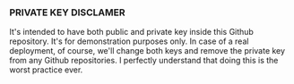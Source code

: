 ### PRIVATE KEY DISCLAMER
It's intended to have both public and private key inside this Github repository. It's for demonstration purposes only.
In case of a real deployment, of course, we'll change both keys and remove the private key from any Github repositories.
I perfectly understand that doing this is the worst practice ever.
